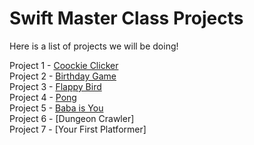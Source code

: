 # Swift Master Class Projects

Here is a list of projects we will be doing!

Project 1 - [Coockie Clicker](/CookieClicker.md)  
Project 2 - [Birthday Game](/BirthdayGame.md)  
Project 3 - [Flappy Bird](/FlappyBirdMacOS)  
Project 4 - [Pong](/Pong)  
Project 5 - [Baba is You](/BabaIsYou)  
Project 6 - [Dungeon Crawler]  
Project 7 - [Your First Platformer]  

